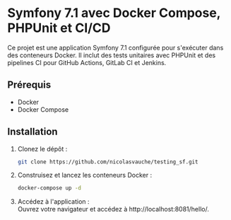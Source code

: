 # Symfony 7.1 avec Docker Compose, PHPUnit et CI/CD
Ce projet est une application Symfony 7.1 configurée pour s'exécuter dans des conteneurs Docker. Il inclut des tests unitaires avec PHPUnit et des pipelines CI pour GitHub Actions, GitLab CI et Jenkins.

## Prérequis
- Docker
- Docker Compose

## Installation
1. Clonez le dépôt :
    ```bash
    git clone https://github.com/nicolasvauche/testing_sf.git
    ```
2. Construisez et lancez les conteneurs Docker :
    ```bash
    docker-compose up -d
    ```
3. Accédez à l'application :  
    Ouvrez votre navigateur et accédez à http://localhost:8081/hello/<votre-prenom>.
